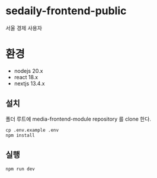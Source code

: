 # sedaily-frontend-public

서울 경제 사용자

# 환경

- nodejs 20.x
- react 18.x
- nextjs 13.4.x

## 설치

폴더 루트에 media-frontend-module repository 를 clone 한다.

```shell
cp .env.example .env
npm install
```

## 실행

```shell
npm run dev
```
